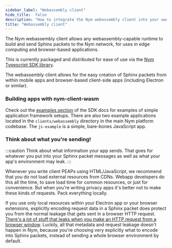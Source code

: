 ```yaml
---
sidebar_label: "Webassembly client"
hide_title:  false
description: "How to integrate the Nym webassembly client into your own applications to enable strong privacy for your users"
title: "Webassembly client"
---
```


The Nym webassembly client allows any webassembly-capable runtime to build and send Sphinx packets to the Nym network, for uses in edge computing and browser-based applications. 

This is currently packaged and distributed for ease of use via the [Nym Typescript SDK library](/docs/stable/sdk/overview). 

The webassembly client allows for the easy creation of Sphinx packets from within mobile apps and browser-based client-side apps (including Electron or similar). 

### Building apps with nym-client-wasm

Check out the [examples section](/docs/stable/sdk/overview#using-the-sdk) of the SDK docs for examples of simple application framework setups. There are also two example applications located in the `clients/webassembly` directory in the main Nym platform codebase. The `js-example` is a simple, bare-bones JavaScript app. 

### Think about what you're sending!
:::caution
Think about what information your app sends. That goes for whatever you put into your Sphinx packet messages as well as what your app's environment may leak.
:::

Whenever you write client PEAPs using HTML/JavaScript, we recommend that you do not load external resources from CDNs. Webapp developers do this all the time, to save load time for common resources, or just for convenience. But when you're writing privacy apps it's better not to make these kinds of requests. Pack everything locally.

If you use only local resources within your Electron app or your browser extensions, explicitly encoding request data in a Sphinx packet does protect you from the normal leakage that gets sent in a browser HTTP request. [There's a lot of stuff that leaks when you make an HTTP request from a browser window](https://panopticlick.eff.org/). Luckily, all that metadata and request leakage doesn't happen in Nym, because you're choosing very explicitly what to encode into Sphinx packets, instead of sending a whole browser environment by default.

